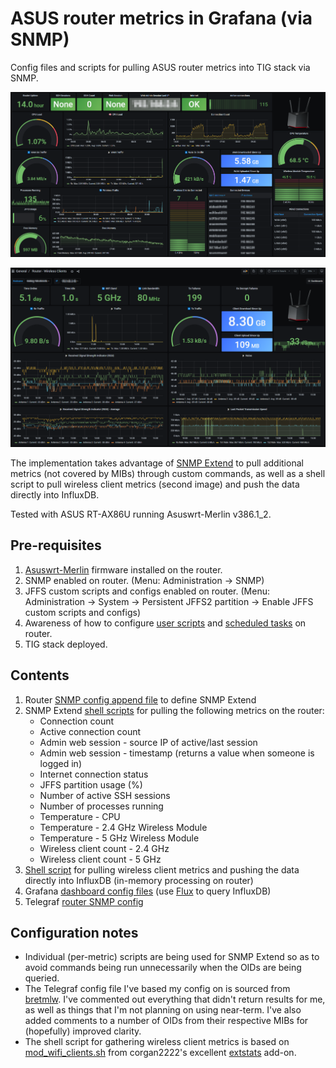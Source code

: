 # ASUS router metrics in Grafana (via SNMP)
Config files and scripts for pulling ASUS router metrics into TIG stack via SNMP.

![Grafana Dashboard - Router](./grafana/grafana-asus.png)

![Grafana Dashboard - Router - Wireless Clients](./grafana/grafana-asus-wireless_clients.png)

The implementation takes advantage of [SNMP Extend](http://net-snmp.sourceforge.net/wiki/index.php/Tut:Extending_snmpd_using_shell_scripts) to pull additional metrics (not covered by MIBs) through custom commands, as well as a shell script to pull wireless client metrics (second image) and push the data directly into InfluxDB.

Tested with ASUS RT-AX86U running Asuswrt-Merlin v386.1_2.
## Pre-requisites
1. [Asuswrt-Merlin](https://www.asuswrt-merlin.net/) firmware installed on the router.
2. SNMP enabled on router. (Menu: Administration -> SNMP)
3. JFFS custom scripts and configs enabled on router. (Menu: Administration -> System -> Persistent JFFS2 partition -> Enable JFFS custom scripts and configs)
4. Awareness of how to configure [user scripts](https://github.com/RMerl/asuswrt-merlin.ng/wiki/User-scripts) and [scheduled tasks](https://github.com/RMerl/asuswrt-merlin.ng/wiki/Scheduled-tasks-(cron-jobs)) on router.  
5. TIG stack deployed.
## Contents
1. Router [SNMP config append file](./asus-snmp_config/snmpd.conf.add) to define SNMP Extend
2. SNMP Extend [shell scripts](./asus-snmp_scripts/) for pulling the following metrics on the router:
	* Connection count
	* Active connection count
	* Admin web session - source IP of active/last session
	* Admin web session - timestamp (returns a value when someone is logged in)
	* Internet connection status
	* JFFS partition usage (%)
	* Number of active SSH sessions
	* Number of processes running
	* Temperature - CPU
	* Temperature - 2.4 GHz Wireless Module
	* Temperature - 5 GHz Wireless Module
	* Wireless client count - 2.4 GHz
	* Wireless client count - 5 GHz
3. [Shell script](./asus-scripts/) for pulling wireless client metrics and pushing the data directly into InfluxDB (in-memory processing on router) 
3. Grafana [dashboard config files](./grafana/) (use [Flux](https://docs.influxdata.com/influxdb/v2.0/query-data/get-started/) to query InfluxDB)
4. Telegraf [router SNMP config](./telegraf/snmp_asus.conf)
## Configuration notes
* Individual (per-metric) scripts are being used for SNMP Extend so as to avoid commands being run unnecessarily when the OIDs are being queried.
* The Telegraf config file I've based my config on is sourced from [bretmlw](https://github.com/bretmlw/rt-n66u-snmp-telegraf-grafana). I've commented out everything that didn't return results for me, as well as things that I'm not planning on using near-term. I've also added comments to a number of OIDs from their respective MIBs for (hopefully) improved clarity.
* The shell script for gathering wireless client metrics is based on [mod_wifi_clients.sh](https://github.com/corgan2222/extstats/blob/master/mod_wifi_clients.sh) from corgan2222's excellent [extstats](https://github.com/corgan2222/extstats) add-on.